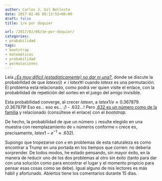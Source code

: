 ```yaml
---
author: Carlos J. Gil Bellosta
date: 2017-02-06 08:13:52+00:00
draft: false
title: 1/e por doquier

url: /2017/02/06/1e-por-doquier/
categories:
- probabilidad
tags:
- bootstrap
- matemáticas
- probabilidad
- permutaciones
---
```


Leía [_¿Es muy difícil (estadísticamente) no dar ni una?_](http://elpais.com/elpais/2017/01/18/el_aleph/1484694639_020312.html), donde se discute la probabilidad de que $latex s(i) \neq i$ $latex \forall i$ cuando $latex s$ es una permutación. El problema está relacionado, como podrá ver quien visite el enlace, con la probabilidad de repetición del sorteo en el juego del amigo invisible.

Esta probabilidad converge, al crecer $latex n$, a $latex 1/e \approx 0.367879$. ¡0.367879! Eso es... eso es... ¡1 - .632...! Pero [.632 es un número como de la familia](https://www.jstor.org/stable/2965703?seq=1#page_scan_tab_contents) y relacionado (consúltese el enlace) con el _bootstrap_.

De hecho, la probabilidad de que un número `i` resulte elegido en una muestra con reemplazamiento de `n` números conforme `n` crece es, precisamente, $latex 1 - e^{-1} \approx .632$).

Supongo que tropezarse con `e` en problemas de esta naturaleza es como encontrar a Trump en una portada en los tiempos que corren: no debería sorprender. De todos modos, he estado pensando, sin mayor éxito, en la manera de reducir uno de los dos problemas al otro sin éxito (tanto para dar con una solución como para encontrar el lugar y el momento propicio para pensar esas cosas como se debe). Igual alguno de mis lectores es más hábil y afortunado. Abiertos tiene los comentarios durante 15 días.
